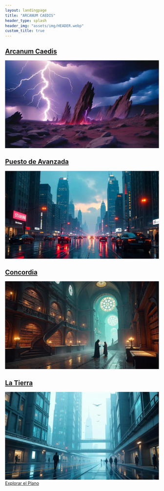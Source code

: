 ```yaml
---
layout: landingpage
title: "ARCANUM CAEDIS"
header_type: splash
header_img: "assets/img/HEADER.webp"
custom_title: true
---
```

<div class="arcana-grid">

  <a href="/blog/arcanum" class="arcana-card lazy-bg arcanum" style="background-image: url('assets/img/Arcanum_mini.webp');" data-bg="assets/img/Arcanum.webp" aria-label="Explora el mundo de Arcanum Caedis, lleno de magia y secretos">
    <h2>Arcanum Caedis</h2>
    <img src="assets/img/Arcanum.webp" alt="Imagen de Arcanum Caedis, un paisaje misterioso con magia" class="sr-only" loading="lazy">
  </a>

  <a href="/blog/puestoavanzada" class="arcana-card lazy-bg tecnocracia" style="background-image: url('assets/img/PuestoAvanzada_mini.webp');" data-bg="assets/img/PuestoAvanzada.webp" aria-label="Descubre el Puesto de Avanzada, bastión tecnocrático">
    <h2>Puesto de Avanzada</h2>
    <img src="assets/img/PuestoAvanzada.webp" alt="Puesto de avanzada tecnocrático con estructuras futuristas" class="sr-only" loading="lazy">
  </a>

  <a href="/blog/concordia" class="arcana-card lazy-bg hermeticos" style="background-image: url('assets/img/Concordia_mini.webp');" data-bg="assets/img/Concordia.webp" aria-label="Explora Concordia, la ciudad mágica de los Herméticos">
    <h2>Concordia</h2>
    <img src="assets/img/Concordia.webp" alt="Concordia, una ciudad llena de magia y misterios" class="sr-only" loading="lazy">
  </a>

  <a href="/blog/tierra" class="arcana-card lazy-bg tierra" style="background-image: url('assets/img/Tierra_mini.webp');" data-bg="assets/img/Tierra.webp" aria-label="La Tierra, un lugar donde magia y tecnología coexisten">
    <h2>La Tierra</h2>
    <img src="assets/img/Tierra.webp" alt="La Tierra, un lugar donde coexisten tecnología y magia en tensión" class="sr-only" loading="lazy">
  </a>

</div>


<div class="text-center py-12">
  <a href="/explorar" class="btn-arcano text-lg">Explorar el Plano</a>
</div>

